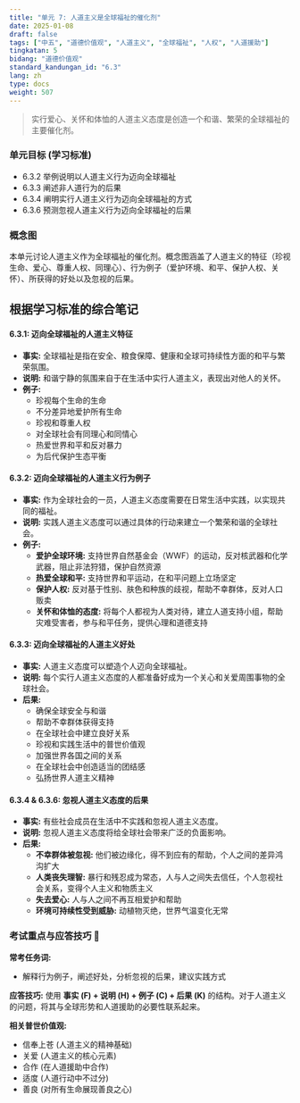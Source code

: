 ```yaml
---
title: "单元 7: 人道主义是全球福祉的催化剂"
date: 2025-01-08
draft: false
tags: ["中五", "道德价值观", "人道主义", "全球福祉", "人权", "人道援助"]
tingkatan: 5
bidang: "道德价值观"
standard_kandungan_id: "6.3"
lang: zh
type: docs
weight: 507
---
```


> 实行爱心、关怀和体恤的人道主义态度是创造一个和谐、繁荣的全球福祉的主要催化剂。

### 单元目标 (学习标准)

- 6.3.2 举例说明以人道主义行为迈向全球福祉
- 6.3.3 阐述非人道行为的后果
- 6.3.4 阐明实行人道主义行为迈向全球福祉的方式
- 6.3.6 预测忽视人道主义行为迈向全球福祉的后果

### 概念图

本单元讨论人道主义作为全球福祉的催化剂。概念图涵盖了人道主义的特征（珍视生命、爱心、尊重人权、同理心）、行为例子（爱护环境、和平、保护人权、关怀）、所获得的好处以及忽视的后果。

## 根据学习标准的综合笔记

#### 6.3.1: 迈向全球福祉的人道主义特征

- **事实:** 全球福祉是指在安全、粮食保障、健康和全球可持续性方面的和平与繁荣氛围。
- **说明:** 和谐宁静的氛围来自于在生活中实行人道主义，表现出对他人的关怀。
- **例子:**
  - 珍视每个生命的生命
  - 不分差异地爱护所有生命
  - 珍视和尊重人权
  - 对全球社会有同理心和同情心
  - 热爱世界和平和反对暴力
  - 为后代保护生态平衡

#### 6.3.2: 迈向全球福祉的人道主义行为例子

- **事实:** 作为全球社会的一员，人道主义态度需要在日常生活中实践，以实现共同的福祉。
- **说明:** 实践人道主义态度可以通过具体的行动来建立一个繁荣和谐的全球社会。
- **例子:**
  - **爱护全球环境:** 支持世界自然基金会（WWF）的运动，反对核武器和化学武器，阻止非法狩猎，保护自然资源
  - **热爱全球和平:** 支持世界和平运动，在和平问题上立场坚定
  - **保护人权:** 反对基于性别、肤色和种族的歧视，帮助不幸群体，反对人口贩卖
  - **关怀和体恤的态度:** 将每个人都视为人类对待，建立人道支持小组，帮助灾难受害者，参与和平任务，提供心理和道德支持

#### 6.3.3: 迈向全球福祉的人道主义好处

- **事实:** 人道主义态度可以塑造个人迈向全球福祉。
- **说明:** 每个实行人道主义态度的人都准备好成为一个关心和关爱周围事物的全球社会。
- **后果:**
  - 确保全球安全与和谐
  - 帮助不幸群体获得支持
  - 在全球社会中建立良好关系
  - 珍视和实践生活中的普世价值观
  - 加强世界各国之间的关系
  - 在全球社会中创造适当的团结感
  - 弘扬世界人道主义精神

#### 6.3.4 & 6.3.6: 忽视人道主义态度的后果

- **事实:** 有些社会成员在生活中不实践和忽视人道主义态度。
- **说明:** 忽视人道主义态度将给全球社会带来广泛的负面影响。
- **后果:**
  - **不幸群体被忽视:** 他们被边缘化，得不到应有的帮助，个人之间的差异鸿沟扩大
  - **人类丧失理智:** 暴行和残忍成为常态，人与人之间失去信任，个人忽视社会关系，变得个人主义和物质主义
  - **失去爱心:** 人与人之间不再互相爱护和帮助
  - **环境可持续性受到威胁:** 动植物灭绝，世界气温变化无常

### 考试重点与应答技巧 📝

**常考任务词:**
- 解释行为例子，阐述好处，分析忽视的后果，建议实践方式

**应答技巧:**
使用 **事实 (F) + 说明 (H) + 例子 (C) + 后果 (K)** 的结构。对于人道主义的问题，将其与全球形势和人道援助的必要性联系起来。

**相关普世价值观:**
- 信奉上苍 (人道主义的精神基础)
- 关爱 (人道主义的核心元素)
- 合作 (在人道援助中合作)
- 适度 (人道行动中不过分)
- 善良 (对所有生命展现善良之心)